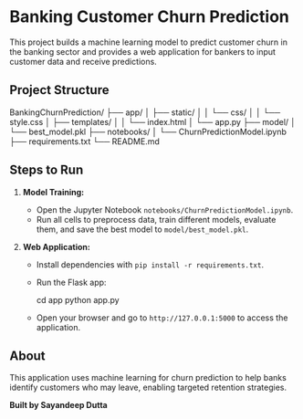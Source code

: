 # Banking Customer Churn Prediction

This project builds a machine learning model to predict customer churn in the banking sector and provides a web application for bankers to input customer data and receive predictions.

## Project Structure

BankingChurnPrediction/ ├── app/ │ ├── static/ │ │ └── css/ │ │ └── style.css │ ├── templates/ │ │ └── index.html │ └── app.py ├── model/ │ └── best_model.pkl ├── notebooks/ │ └── ChurnPredictionModel.ipynb ├── requirements.txt └── README.md


## Steps to Run

1. **Model Training:**
   - Open the Jupyter Notebook `notebooks/ChurnPredictionModel.ipynb`.
   - Run all cells to preprocess data, train different models, evaluate them, and save the best model to `model/best_model.pkl`.

2. **Web Application:**
   - Install dependencies with `pip install -r requirements.txt`.
   - Run the Flask app:
     
     cd app
     python app.py
     
   - Open your browser and go to `http://127.0.0.1:5000` to access the application.

## About

This application uses machine learning for churn prediction to help banks identify customers who may leave, enabling targeted retention strategies.

**Built by Sayandeep Dutta**

